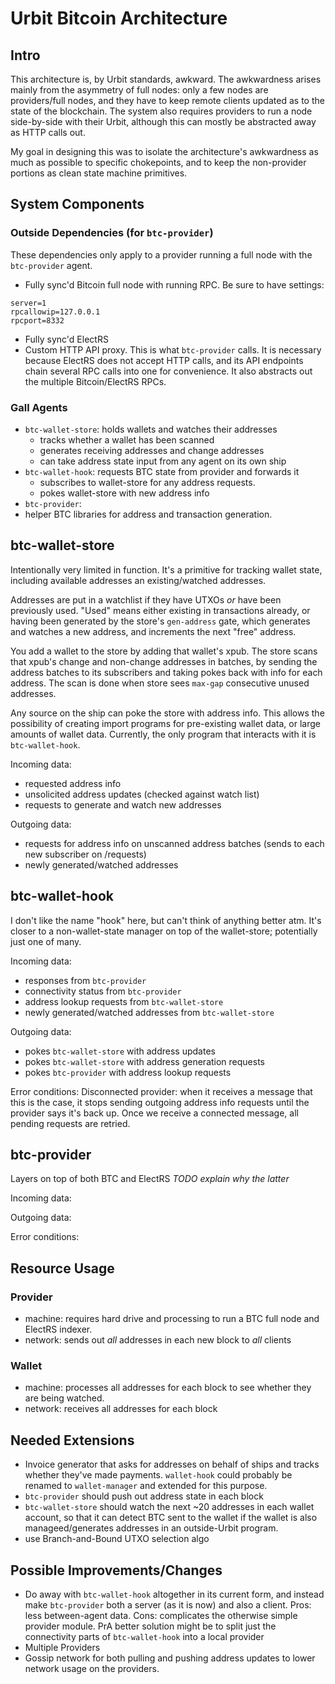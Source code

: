# Urbit Bitcoin Architecture

## Intro
This architecture is, by Urbit standards, awkward. The awkwardness arises mainly from the asymmetry of full nodes: only a few nodes are providers/full nodes, and they have to keep remote clients updated as to the state of the blockchain. The system also requires providers to run a node side-by-side with their Urbit, although this can mostly be abstracted away as HTTP calls out.

My goal in designing this was to isolate the architecture's awkwardness as much as possible to specific chokepoints, and to keep the non-provider portions as clean state machine primitives.

## System Components
### Outside Dependencies (for `btc-provider`)
These dependencies only apply to a provider running a full node with the `btc-provider` agent.
- Fully sync'd Bitcoin full node with running RPC. Be sure to have settings:
```
server=1
rpcallowip=127.0.0.1
rpcport=8332
```
- Fully sync'd ElectRS
- Custom HTTP API proxy. This is what `btc-provider` calls. It is necessary because ElectRS does not accept HTTP calls, and its API endpoints chain several RPC calls into one for convenience. It also abstracts out the multiple Bitcoin/ElectRS RPCs.

### Gall Agents
- `btc-wallet-store`: holds wallets and watches their addresses
  * tracks whether a wallet has been scanned
  * generates receiving addresses and change addresses
  * can take address state input from any agent on its own ship
- `btc-wallet-hook`: requests BTC state from provider and forwards it
  * subscribes to wallet-store for any address requests.
  * pokes wallet-store with new address info
- `btc-provider`: 
- helper BTC libraries for address and transaction generation.

## btc-wallet-store
Intentionally very limited in function. It's a primitive for tracking wallet state, including available addresses an existing/watched addresses.

Addresses are put in a watchlist if they have UTXOs *or* have been previously used. "Used" means either existing in transactions already, or having been generated by the store's `gen-address` gate, which generates and watches a new address, and increments the next "free" address.

You add a wallet to the store by adding that wallet's xpub. The store scans that xpub's change and non-change addresses in batches, by sending the address batches to its subscribers and taking pokes back with info for each address.  The scan is done when store sees `max-gap` consecutive unused addresses.

Any source on the ship can poke the store with address info. This allows the possibility of creating import programs for pre-existing wallet data, or large amounts of wallet data. Currently, the only program that interacts with it is `btc-wallet-hook`.

Incoming data:
- requested address info
- unsolicited address updates (checked against watch list)
- requests to generate and watch new addresses

Outgoing data:
- requests for address info on unscanned address batches (sends to each new subscriber on /requests)
- newly generated/watched addresses

## btc-wallet-hook
I don't like the name "hook" here, but can't think of anything better atm. It's closer to a non-wallet-state manager on top of the wallet-store; potentially just one of many.

Incoming data:
- responses from `btc-provider`
- connectivity status from `btc-provider`
- address lookup requests from `btc-wallet-store`
- newly generated/watched addresses from `btc-wallet-store`

Outgoing data:
- pokes `btc-wallet-store` with address updates
- pokes `btc-wallet-store` with address generation requests
- pokes `btc-provider` with address lookup requests

Error conditions:
Disconnected provider: when it receives a message that this is the case, it stops sending outgoing address info requests until the provider says it's back up. Once we receive a connected message, all pending requests are retried.

## btc-provider
Layers on top of both BTC and ElectRS *TODO explain why the latter*

Incoming data:

Outgoing data:

Error conditions:

## Resource Usage

### Provider
- machine: requires hard drive and processing to run a BTC full node and ElectRS indexer.
- network: sends out *all* addresses in each new block to *all* clients

### Wallet
- machine: processes all addresses for each block to see whether they are being watched.
- network: receives all addresses for each block

## Needed Extensions
- Invoice generator that asks for addresses on behalf of ships and tracks whether they've made payments. `wallet-hook` could probably be renamed to `wallet-manager` and extended for this purpose.
- `btc-provider` should push out address state in each block
- `btc-wallet-store` should watch the next ~20 addresses in each wallet account, so that it can detect BTC sent to the wallet if the wallet is also manageed/generates addresses in an outside-Urbit program.
- use Branch-and-Bound UTXO selection algo

## Possible Improvements/Changes
- Do away with `btc-wallet-hook` altogether in its current form, and instead make `btc-provider` both a server (as it is now) and also a client. Pros: less between-agent data. Cons: complicates the otherwise simple provider module. PrA better solution might be to split just the connectivity parts of `btc-wallet-hook` into a local provider
- Multiple Providers
- Gossip network for both pulling and pushing address updates to lower network usage on the providers.

